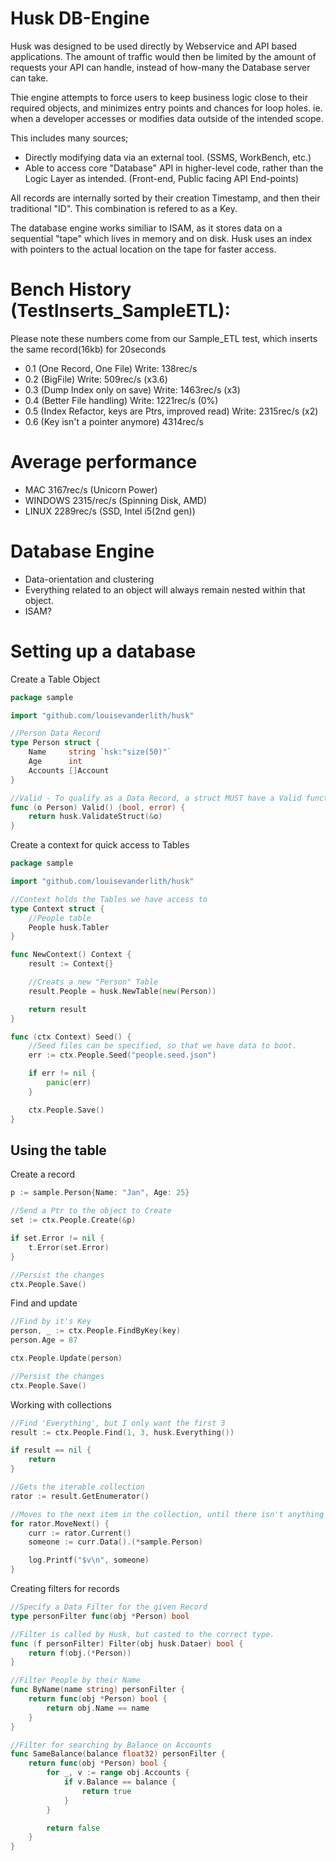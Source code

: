 # Husk DB-Engine
Husk was designed to be used directly by Webservice and API based applications.
The amount of traffic would then be limited by the amount of requests your API can handle, instead of how-many the Database server can take.

Thie engine attempts to force users to keep business logic close to their required objects, and minimizes entry points and chances for loop holes. ie. when a developer accesses or modifies data outside of the intended scope. 

This includes many sources; 
* Directly modifying data via an external tool. (SSMS, WorkBench, etc.)
* Able to access core "Database" API in higher-level code, rather than the Logic Layer as intended.  (Front-end, Public facing API End-points)

All records are internally sorted by their creation Timestamp, and then their traditional "ID".
This combination is refered to as a Key.

The database engine works similiar to ISAM, as it stores data on a sequential "tape" which lives in memory and on disk.
Husk uses an index with pointers to the actual location on the tape for faster access.

# Bench History (TestInserts_SampleETL):
Please note these numbers come from our Sample_ETL test, which inserts the same record(16kb) for 20seconds
* 0.1 (One Record, One File) Write: 138rec/s
* 0.2 (BigFile) Write: 509rec/s (x3.6)
* 0.3 (Dump Index only on save) Write: 1463rec/s (x3)
* 0.4 (Better File handling) Write: 1221rec/s (0%)
* 0.5 (Index Refactor, keys are Ptrs, improved read) Write: 2315rec/s (x2)
* 0.6 (Key isn't a pointer anymore) 4314rec/s

# Average performance
* MAC 3167rec/s (Unicorn Power)
* WINDOWS 2315/rec/s (Spinning Disk, AMD)
* LINUX 2289rec/s (SSD, Intel i5(2nd gen))

# Database Engine
* Data-orientation and clustering
* Everything related to an object will always remain nested within that object. 
* ISAM?

# Setting up a database
Create a Table Object
```go 
package sample

import "github.com/louisevanderlith/husk"

//Person Data Record
type Person struct {
	Name     string `hsk:"size(50)"`
	Age      int
	Accounts []Account
}

//Valid - To qualify as a Data Record, a struct MUST have a Valid function
func (o Person) Valid() (bool, error) {
	return husk.ValidateStruct(&o)
}
```

Create a context for quick access to Tables
```go
package sample

import "github.com/louisevanderlith/husk"

//Context holds the Tables we have access to 
type Context struct {
	//People table 
	People husk.Tabler
}

func NewContext() Context {
	result := Context{}

	//Creats a new "Person" Table
	result.People = husk.NewTable(new(Person))

	return result
}

func (ctx Context) Seed() {
	//Seed files can be specified, so that we have data to boot.
	err := ctx.People.Seed("people.seed.json")

	if err != nil {
		panic(err)
	}

	ctx.People.Save()
}
```

## Using the table
Create a record
```go
p := sample.Person{Name: "Jan", Age: 25}

//Send a Ptr to the object to Create
set := ctx.People.Create(&p)

if set.Error != nil {
	t.Error(set.Error)
}

//Persist the changes
ctx.People.Save()
```

Find and update
```go
//Find by it's Key
person, _ := ctx.People.FindByKey(key)
person.Age = 87

ctx.People.Update(person)

//Persist the changes
ctx.People.Save()
```
Working with collections
```go
//Find 'Everything', but I only want the first 3
result := ctx.People.Find(1, 3, husk.Everything())

if result == nil {
	return
}

//Gets the iterable collection
rator := result.GetEnumerator()

//Moves to the next item in the collection, until there isn't anything else
for rator.MoveNext() {
	curr := rator.Current()
	someone := curr.Data().(*sample.Person)

	log.Printf("$v\n", someone)
}
```

Creating filters for records
```go
//Specify a Data Filter for the given Record
type personFilter func(obj *Person) bool

//Filter is called by Husk, but casted to the correct type.
func (f personFilter) Filter(obj husk.Dataer) bool {
	return f(obj.(*Person))
}

//Filter People by their Name
func ByName(name string) personFilter {
	return func(obj *Person) bool {
		return obj.Name == name
	}
}

//Filter for searching by Balance on Accounts
func SameBalance(balance float32) personFilter {
	return func(obj *Person) bool {
		for _, v := range obj.Accounts {
			if v.Balance == balance {
				return true
			}
		}

		return false
	}
}
```